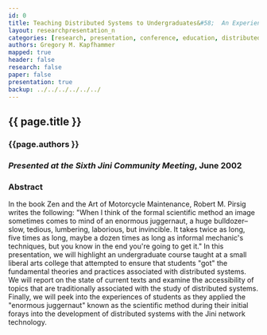 ```yaml
---
id: 0
title: Teaching Distributed Systems to Undergraduates&#58;  An Experience Report 
layout: researchpresentation_n
categories: [research, presentation, conference, education, distributed systems]
authors: Gregory M. Kapfhammer 
mapped: true 
header: false 
research: false 
paper: false
presentation: true
backup: ../../../../../../
---
```


## {{ page.title }} [<i class="fa fa-download"></i>]({{backup}}/download/research/presentations/jcm2002-kapfhammer-presentation-1.pdf "Download this Presentation!")

### {{page.authors }}

### <em>Presented at the Sixth Jini Community Meeting</em>, June 2002

### Abstract

In the book Zen and the Art of Motorcycle Maintenance, Robert M. Pirsig writes the following: "When I think of the
formal scientific method an image sometimes comes to mind of an enormous juggernaut, a huge bulldozer– slow, tedious,
lumbering, laborious, but invincible. It takes twice as long, five times as long, maybe a dozen times as long as
informal mechanic's techniques, but you know in the end you're going to get it." In this presentation, we will highlight
an undergraduate course taught at a small liberal arts college that attempted to ensure that students "got" the
fundamental theories and practices associated with distributed systems. We will report on the state of current texts and
examine the accessibility of topics that are traditionally associated with the study of distributed systems. Finally, we
will peek into the experiences of students as they applied the "enormous juggernaut" known as the scientific method
during their initial forays into the development of distributed systems with the Jini network technology.  




